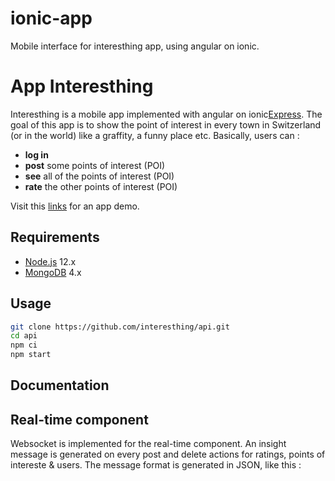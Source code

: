 # ionic-app
Mobile interface for interesthing app, using angular on ionic.

# App Interesthing

Interesthing is a mobile app implemented with angular on ionic[Express][express]. The goal of this app is to show the point of interest in every town in Switzerland (or in the world) like a graffity, a funny place etc. Basically, users can : 

* **log in**
* **post** some points of interest (POI)
* **see** all of the points of interest (POI)
* **rate** the other points of interest (POI)

Visit this [links][doc] for an app demo. 

## Requirements

* [Node.js][node] 12.x
* [MongoDB][mongo] 4.x

## Usage

```bash
git clone https://github.com/interesthing/api.git
cd api
npm ci
npm start
```

## Documentation


## Real-time component 

Websocket is implemented for the real-time component. An insight message is generated on every post and delete actions for ratings, points of intereste & users. The message format is generated in JSON, like this : 


[express]: https://expressjs.com
[mongo]: https://www.mongodb.com
[node]: https://nodejs.org/
[doc]: https://interesthing.herokuapp.com/
[ws]: https://msg-central.herokuapp.com/ws
